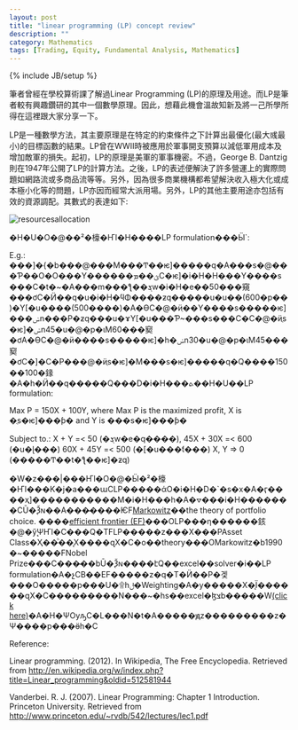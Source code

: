 ```yaml
---
layout: post
title: "linear programming (LP) concept review"
description: ""
category: Mathematics
tags: [Trading, Equity, Fundamental Analysis, Mathematics]
---
```

{% include JB/setup %}

筆者曾經在學校算術課了解過Linear Programming (LP)的原理及用途。而LP是筆者較有興趣鑽研的其中一個數學原理。因此，想藉此機會溫故知新及將一己所學所得在這裡跟大家分享一下。

LP是一種數學方法，其主要原理是在特定的約束條件之下計算出最優化(最大彧最小)的目標函數的結果。LP曾在WWII時被應用於軍事開支預算以減低軍用成本及增加敵軍的損失。起初，LP的原理是美軍的軍事機密。不過，George B. Dantzig則在1947年公開了LP的計算方法。之後，LP的表述便解決了許多營運上的實際問題如網路流或多商品流等等。另外，因為很多商業機構都希望解決收入極大化或成本極小化等的問題，LP亦因而經常大派用場。另外，LP的其他主要用途亦包括有效的資源調配。其數式的表達如下:

![resourcesallocation](http://ryancheng.s3.amazonaws.com/Linear%20Programming/resourcesallocatelpmathexpress.jpg)

�H�U�O�@��²�檺�Ҥl�H����LP formulation���Ӹ`:

E.g.:
���]�{�b���@���M���Ͳ��ѥ]�����q�A���s�@���Ƥ��O�O�ֽ��Υ������ؿ��ܡC�ѥ]�i�H�H�ֽ��Υ����s���C�t�~�A���m���ƪ��ܮw�i�H�e��50���窺���ơC�Ӥ��q�u�i�H�ϥΦ����ƶq�����u�u��(600�p��)�Υ[�u����(500����)�A�ӨC�@�ӥֽ��Υ����s�����ѥ]���ݭn���P�ƶq���u�ɤΥ[�u���Ƥ~���s���C�C�@�ӥֻs�ѥ]�ݭn45�u�@�p�ɩM60���窫�ơA�ӨC�@�ӥ����s�����ѥ]�h�ݭn30�u�@�p�ɩM45���窫�ơC�]�C�P���@�ӥֻs�ѥ]�M���s�ѥ]�����q�Q����150��100�䤸�A�h�Ӥ��q�����Q���D�i�H���ܬ��H�U��LP formulation:

Max P = 150X + 100Y, 
where Max P is the maximized profit, X is �ֻs�ѥ]���ƥ� and Y is ���s�ѥ]���ƥ�

Subject to.:
X + Y =< 50			(�ܮw�e�q����),
45X + 30X =< 600	(�u�ɭ���)
60X + 45Y =< 500	(�[�u���ƭ���)
X, Y => 0			(�����Ͳ��t�ƪ��ѥ]�ƶq)

�W�z���|���Ҥl�O�@�Ӹ�²�檺�Ҥl���K�j�a���աCLP�����άO�i�H�D�`�s�x�A�ӷ����ҳ]�����������M�i�H���h�A�⦡���i�H�������CŪ�Ѯɴ��A���̴����ѤF[Markowitz]( http://en.wikipedia.org/wiki/Harry_Markowitz)��the theory of portfolio choice. ����[efficient frontier (EF)]( http://en.wikipedia.org/wiki/Modern_portfolio_theory)���OLP���η������䤤�@�ӳ̨ΨҤl�C���Q�ΤFLP�����z���X���PAsset Class�Ҳ��ͪ��̨Χ����զX�C�o��theory���OMarkowitz�b1990�~�����FNobel Prize���C���̴��bŪ�Ѯɴ����էQ��excel��solver�i��LP formulation�A�չϹB��EF�����z�q�T�Ӥ��P�겣���O�����p���U�۩һݪ�Weighting�A�y�����X�̨Ϊ������զX�C���������N���~�һs��excel�ɮצb�����W[(click here)]( http://ryancheng.s3.amazonaws.com/Linear%20Programming/MPT.xls)�A�H�ѰѸԡC�L���N�t�A�����ԭz���������z�Ψ����p���ӫh�C

Reference:

Linear programming. (2012). In Wikipedia, The Free Encyclopedia. Retrieved from http://en.wikipedia.org/w/index.php?title=Linear_programming&oldid=512581944

Vanderbei. R. J. (2007). Linear Programming: Chapter 1 Introduction. Princeton University. Retrieved from http://www.princeton.edu/~rvdb/542/lectures/lec1.pdf


